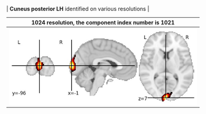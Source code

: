 


| **Cuneus posterior LH** identified on various resolutions |

| 1024 resolution, the component index number is 1021|  
|:---:|  
| ![Component 1024](../1024/final/1021.jpg "From component 1024: Cuneus posterior LH") |